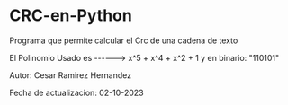 # CRC-en-Python
 Programa que permite calcular el Crc de una cadena de texto
 
 El Polinomio Usado es ------>  x^5 + x^4 + x^2 + 1 y en binario: "110101" 

Autor: Cesar Ramirez Hernandez

Fecha de actualizacion: 02-10-2023
